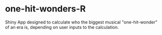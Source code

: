 # one-hit-wonders-R
Shiny App designed to calculate who the biggest musical "one-hit-wonder" of an era is, depending on user inputs to the calculation.
